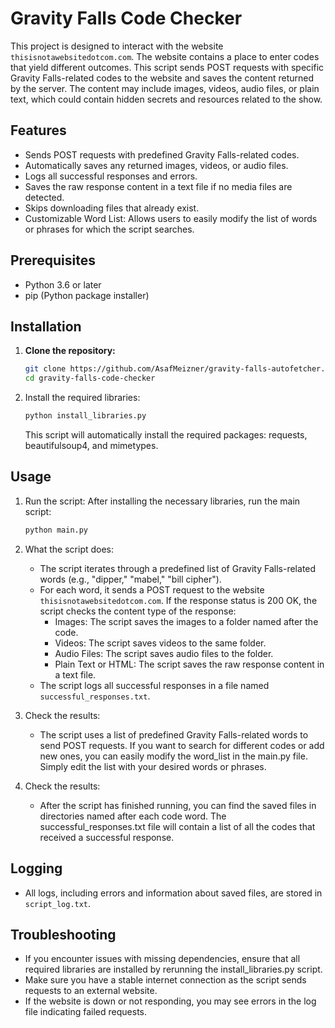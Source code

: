 # Gravity Falls Code Checker

This project is designed to interact with the website `thisisnotawebsitedotcom.com`. The website contains a place to enter codes that yield different outcomes. This script sends POST requests with specific Gravity Falls-related codes to the website and saves the content returned by the server. The content may include images, videos, audio files, or plain text, which could contain hidden secrets and resources related to the show.

## Features

- Sends POST requests with predefined Gravity Falls-related codes.
- Automatically saves any returned images, videos, or audio files.
- Logs all successful responses and errors.
- Saves the raw response content in a text file if no media files are detected.
- Skips downloading files that already exist.
- Customizable Word List: Allows users to easily modify the list of words or phrases for which the script searches.

## Prerequisites

- Python 3.6 or later
- pip (Python package installer)

## Installation

1. **Clone the repository:**

   ```bash
   git clone https://github.com/AsafMeizner/gravity-falls-autofetcher.git
   cd gravity-falls-code-checker
   ```

2. Install the required libraries:
   ```bash
   python install_libraries.py
   ```

   This script will automatically install the required packages: requests, beautifulsoup4, and mimetypes.

## Usage
1. Run the script:
   After installing the necessary libraries, run the main script:
   ```bash
   python main.py
   ```
2. What the script does:
   * The script iterates through a predefined list of Gravity Falls-related words (e.g., "dipper," "mabel," "bill cipher").
   * For each word, it sends a POST request to the website `thisisnotawebsitedotcom.com`.
If the response status is 200 OK, the script checks the content type of the response:
        * Images: The script saves the images to a folder named after the code.
        * Videos: The script saves videos to the same folder.
        * Audio Files: The script saves audio files to the folder.
        * Plain Text or HTML: The script saves the raw response content in a text file.
   * The script logs all successful responses in a file named `successful_responses.txt`.

3. Check the results:
    * The script uses a list of predefined Gravity Falls-related words to send POST requests. If you want to search for different codes or add new ones, you can easily modify the word_list in the main.py file. Simply edit the list with your desired words or phrases.

4. Check the results:
    * After the script has finished running, you can find the saved files in directories named after each code word. The successful_responses.txt file will contain a list of all the codes that received a successful response.

## Logging
* All logs, including errors and information about saved files, are stored in `script_log.txt`.

## Troubleshooting
* If you encounter issues with missing dependencies, ensure that all required libraries are installed by rerunning the install_libraries.py script.
* Make sure you have a stable internet connection as the script sends requests to an external website.
* If the website is down or not responding, you may see errors in the log file indicating failed requests.